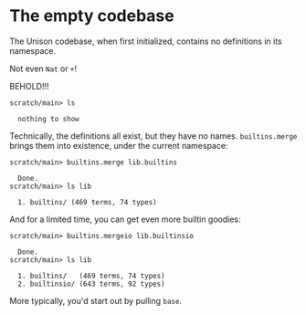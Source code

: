 # The empty codebase

The Unison codebase, when first initialized, contains no definitions in its namespace.

Not even `Nat` or `+`\!

BEHOLD\!\!\!

``` ucm :error
scratch/main> ls

  nothing to show
```

Technically, the definitions all exist, but they have no names. `builtins.merge` brings them into existence, under the current namespace:

``` ucm
scratch/main> builtins.merge lib.builtins

  Done.
scratch/main> ls lib

  1. builtins/ (469 terms, 74 types)
```

And for a limited time, you can get even more builtin goodies:

``` ucm
scratch/main> builtins.mergeio lib.builtinsio

  Done.
scratch/main> ls lib

  1. builtins/   (469 terms, 74 types)
  2. builtinsio/ (643 terms, 92 types)
```

More typically, you'd start out by pulling `base`.
